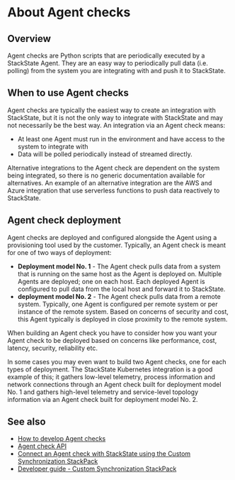 # About Agent checks

## Overview

Agent checks are Python scripts that are periodically executed by a StackState Agent. They are an easy way to periodically pull data \(i.e. polling\) from the system you are integrating with and push it to StackState.

## When to use Agent checks

Agent checks are typically the easiest way to create an integration with StackState, but it is not the only way to integrate with StackState and may not necessarily be the best way. An integration via an Agent check means:

* At least one Agent must run in the environment and have access to the system to integrate with 
* Data will be polled periodically instead of streamed directly.

Alternative integrations to the Agent check are dependent on the system being integrated, so there is no generic documentation available for alternatives. An example of an alternative integration are the AWS and Azure integration that use serverless functions to push data reactively to StackState.

## Agent check deployment

Agent checks are deployed and configured alongside the Agent using a provisioning tool used by the customer. Typically, an Agent check is meant for one of two ways of deployment:

* **Deployment model No. 1** - The Agent check pulls data from a system that is running on the same host as the Agent is deployed on. Multiple Agents are deployed; one on each host. Each deployed Agent is configured to pull data from the local host and forward it to StackState.
* **deployment model No. 2** - The Agent check pulls data from a remote system. Typically, one Agent is configured per remote system or per instance of the remote system. Based on concerns of security and cost, this Agent typically is deployed in close proximity to the remote system.

When building an Agent check you have to consider how you want your Agent check to be deployed based on concerns like performance, cost, latency, security, reliability etc.

In some cases you may even want to build two Agent checks, one for each types of deployment. The StackState Kubernetes integration is a good example of this; it gathers low-level telemetry, process information and network connections through an Agent check built for deployment model No. 1 and gathers high-level telemetry and service-level topology information via an Agent check built for deployment model No. 2.

## See also

* [How to develop Agent checks](how_to_develop_agent_checks.md)
* [Agent check API](agent-check-api.md)
* [Connect an Agent check with StackState using the Custom Synchronization StackPack](connect_agent_check_with_stackstate.md)
* [Developer guide - Custom Synchronization StackPack](../custom_synchronization_stackpack/)

